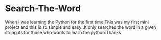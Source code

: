 # Search-The-Word
When I was learning the Python for the first time.This was my first mini project and this is so simple and easy .It only searches the word in a given string its for those who wants to learn the python.Thanks
